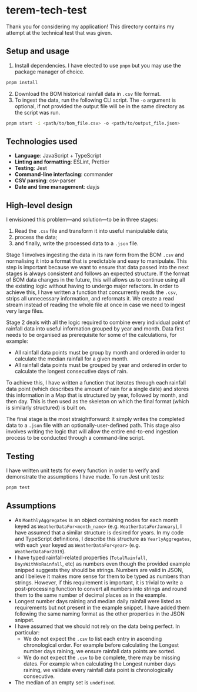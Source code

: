 # terem-tech-test

Thank you for considering my application! This directory contains my attempt at the technical test that was given.

## Setup and usage

1. Install dependencies. I have elected to use `pnpm` but you may use the package manager of choice.

```sh
pnpm install
```

2. Download the BOM historical rainfall data in `.csv` file format.
3. To ingest the data, run the following CLI script. The `-o` argument is optional, if not provided the output file will be in the same directory as the script was run.

```sh
pnpm start -i <path/to/bom_file.csv> -o <path/to/output_file.json>
```

## Technologies used

- **Language**: JavaScript + TypeScript
- **Linting and formatting**: ESLint, Prettier
- **Testing**: Jest
- **Command-line interfacing**: commander
- **CSV parsing**: csv-parser
- **Date and time management**: dayjs

## High-level design

I envisioned this problem—and solution—to be in three stages:

1. Read the `.csv` file and transform it into useful manipulable data;
2. process the data;
3. and finally, write the processed data to a `.json` file.

Stage 1 involves ingesting the data in its raw form from the BOM `.csv` and normalising it into a format that is predictable and easy to manipulate. This step is important because we want to ensure that data passed into the next stages is always consistent and follows an expected structure. If the format of BOM data changes in the future, this will allows us to continue using all the existing logic without having to undergo major refactors. In order to achieve this, I have written a function that concurrently reads the `.csv`, strips all unnecessary information, and reformats it. We create a read stream instead of reading the whole file at once in case we need to ingest very large files.

Stage 2 deals with all the logic required to combine every individual point of rainfall data into useful information grouped by year and month. Data first needs to be organised as prerequisite for some of the calculations, for example:

- All rainfall data points must be group by month and ordered in order to calculate the median rainfall for a given month.
- All rainfall data points must be grouped by year and ordered in order to calculate the longest consecutive days of rain.

To achieve this, I have written a function that iterates through each rainfall data point (which describes the amount of rain for a single date) and stores this information in a Map that is structured by year, followed by month, and then day. This is then used as the skeleton on which the final format (which is similarly structured) is built on.

The final stage is the most straightforward: it simply writes the completed data to a `.json` file with an optionally-user-defined path. This stage also involves writing the logic that will allow the entire end-to-end ingestion process to be conducted through a command-line script.

## Testing

I have written unit tests for every function in order to verify and demonstrate the assumptions I have made. To run Jest unit tests:

```sh
pnpm test
```

## Assumptions

- As `MonthlyAggregates` is an object containing nodes for each month keyed as `WeatherDataFor<month_name>` (e.g. `WeatherDataForJanuary`), I have assumed that a similar structure is desired for years. In my code and TypeScript definitions, I describe this structure as `YearlyAggregates`, with each year keyed as `WeatherDataFor<year>` (e.g. `WeatherDataFor2019`).
- I have typed rainfall-related properties (`TotalRainfall`, `DaysWithNoRainfall`, etc) as numbers even though the provided example snipped suggests they should be strings. Numbers are valid in JSON, and I believe it makes more sense for them to be typed as numbers than strings. However, if this requirement is important, it is trivial to write a post-processing function to convert all numbers into strings and round them to the same number of decimal places as in the example.
- Longest number days raining and median daily rainfall were listed as requirements but not present in the example snippet. I have added them following the same naming format as the other properties in the JSON snippet.
- I have assumed that we should not rely on the data being perfect. In particular:
  - We do not expect the `.csv` to list each entry in ascending chronological order. For example before calculating the Longest number days raining, we ensure rainfall data points are sorted.
  - We do not expect the `.csv` to be complete, there may be missing dates. For example when calculating the Longest number days raining, we validate every rainfall data point is chronologically consecutive.
- The median of an empty set is `undefined`.

